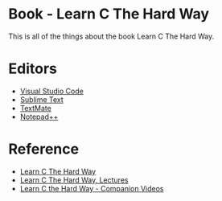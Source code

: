 Book - Learn C The Hard Way
==============================

This is all of the things about the book Learn C The Hard Way.

# Editors
- [Visual Studio Code](https://code.visualstudio.com/)
- [Sublime Text](https://www.sublimetext.com/)
- [TextMate](https://macromates.com/)
- [Notepad++](https://notepad-plus-plus.org/)


# Reference

- [Learn C The Hard Way](https://learncodethehardway.org/c/)
- [Learn C The Hard Way, Lectures](https://github.com/zedshaw/learn-c-the-hard-way-lectures)
- [Learn C the Hard Way - Companion Videos](https://learning.oreilly.com/videos/learn-c-the/9780134434452)
